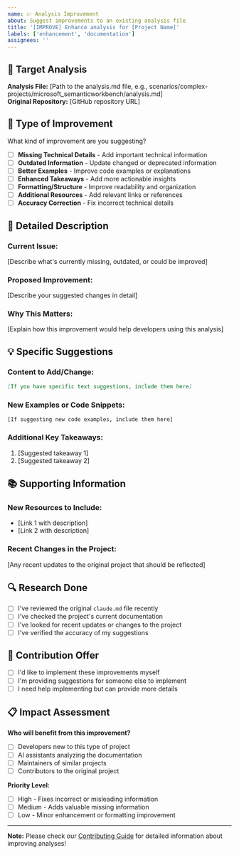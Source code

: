 ```yaml
---
name: 📈 Analysis Improvement
about: Suggest improvements to an existing analysis file
title: '[IMPROVE] Enhance analysis for [Project Name]'
labels: ['enhancement', 'documentation']
assignees: ''
---
```


## 📍 Target Analysis

**Analysis File:** [Path to the analysis.md file, e.g., scenarios/complex-projects/microsoft_semanticworkbench/analysis.md]  
**Original Repository:** [GitHub repository URL]  

## 🎯 Type of Improvement

What kind of improvement are you suggesting?
- [ ] **Missing Technical Details** - Add important technical information
- [ ] **Outdated Information** - Update changed or deprecated information  
- [ ] **Better Examples** - Improve code examples or explanations
- [ ] **Enhanced Takeaways** - Add more actionable insights
- [ ] **Formatting/Structure** - Improve readability and organization
- [ ] **Additional Resources** - Add relevant links or references
- [ ] **Accuracy Correction** - Fix incorrect technical details

## 📝 Detailed Description

### Current Issue:
[Describe what's currently missing, outdated, or could be improved]

### Proposed Improvement:
[Describe your suggested changes in detail]

### Why This Matters:
[Explain how this improvement would help developers using this analysis]

## 💡 Specific Suggestions

### Content to Add/Change:
```markdown
[If you have specific text suggestions, include them here]
```

### New Examples or Code Snippets:
```[language]
[If suggesting new code examples, include them here]
```

### Additional Key Takeaways:
1. [Suggested takeaway 1]
2. [Suggested takeaway 2]

## 📚 Supporting Information

### New Resources to Include:
- [Link 1 with description]
- [Link 2 with description]

### Recent Changes in the Project:
[Any recent updates to the original project that should be reflected]

## 🔍 Research Done

- [ ] I've reviewed the original `claude.md` file recently
- [ ] I've checked the project's current documentation
- [ ] I've looked for recent updates or changes to the project
- [ ] I've verified the accuracy of my suggestions

## 🤝 Contribution Offer

- [ ] I'd like to implement these improvements myself
- [ ] I'm providing suggestions for someone else to implement
- [ ] I need help implementing but can provide more details

## 📋 Impact Assessment

**Who will benefit from this improvement?**
- [ ] Developers new to this type of project
- [ ] AI assistants analyzing the documentation
- [ ] Maintainers of similar projects
- [ ] Contributors to the original project

**Priority Level:**
- [ ] High - Fixes incorrect or misleading information
- [ ] Medium - Adds valuable missing information
- [ ] Low - Minor enhancement or formatting improvement

---

**Note:** Please check our [Contributing Guide](../CONTRIBUTING.md) for detailed information about improving analyses!